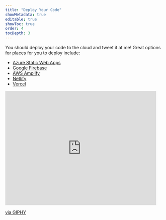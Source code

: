 ```yaml
---
title: "Deploy Your Code"
showMetadata: true
editable: true
showToc: true
order: 4
tocDepth: 3
---
```


You should deploy your code to the cloud and tweet it at me! Great options for places for you to deploy include:

- [Azure Static Web Apps](https://azure.microsoft.com/en-us/services/app-service/static/)
- [Google Firebase](https://firebase.google.com/)
- [AWS Amplify](https://aws.amazon.com/amplify/)
- [Netlify](https://www.netlify.com/)
- [Vercel](https://vercel.com/)

<iframe src="https://giphy.com/embed/ACqTaHVTEvEZO" width="480" height="364" frameBorder="0" class="giphy-embed" allowFullScreen></iframe><p><a href="https://giphy.com/gifs/ship-wood-launch-ACqTaHVTEvEZO">via GIPHY</a></p>